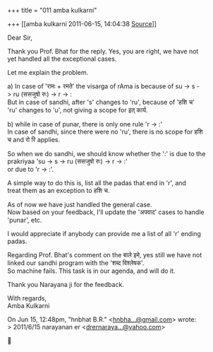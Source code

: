+++
title = "011 amba kulkarni"

+++
[[amba kulkarni	2011-06-15, 14:04:38 [Source](https://groups.google.com/g/bvparishat/c/tRWGLk8yEyg)]]



Dear Sir,

Thank you Prof. Bhat for the reply. Yes, you are right, we have not  
yet handled all the exceptional cases.

Let me explain the problem.

a\) In case of 'रामः + रमते' the visarga of rAma is because of su -> s -  
\> ru (ससजुषो रुः) -> r -> :  
But in case of sandhi, after 's' changes to 'ru', because of 'हशि च'  
'ru' changes to 'u', not giving a scope for इत् कार्य.

b\) while in case of punar, there is only one rule 'r -> :'  
In case of sandhi, since there were no 'ru', there is no scope for हशि  
च and रो रि applies.

So when we do sandhi, we should know whether the ':' is due to the  
prakriyaa 'su -> s -> ru (ससजुषो रुः) -> r -> :'  
or due to 'r -> :'.

A simple way to do this is, list all the padas that end in 'r', and  
treat them as an exception to हशि च.

As of now we have just handled the general case.  
Now based on your feedback, I'll update the 'अपवाद' cases to handle  
'punar', etc.

I would appreciate if anybody can provide me a list of all 'r' ending  
padas.

Regarding Prof. Bhat's comment on the बाले इमे, yes still we have not  
linked our sandhi program with the 'शब्द विश्लेषक'.  
So machine fails. This task is in our agenda, and will do it.

Thank you Narayana ji for the feedback.

With regards,  
Amba Kulkarni

  
On Jun 15, 12:48pm, "hnbhat B.R." \<[hnbha...@gmail.com]()\> wrote:  
\> 2011/6/15 narayanan er \<[drernaraya...@yahoo.com]()\>



